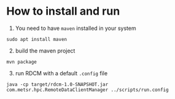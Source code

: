 # How to install and run

1. You need to have `maven` installed in your system
```
sudo apt install maven
```
2. build the maven project
```
mvn package
```
3. run RDCM with a default `.config` file
```
java -cp target/rdcm-1.0-SNAPSHOT.jar com.metsr.hpc.RemoteDataClientManager ../scripts/run.config
```

